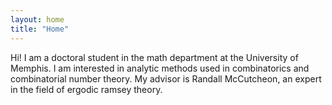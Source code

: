 ```yaml
---
layout: home
title: "Home"
---
```


Hi! I am a doctoral student in the math department at the University of Memphis. I am interested in analytic methods used in combinatorics and combinatorial number theory. My advisor is Randall McCutcheon, an expert in the field of ergodic ramsey theory.
